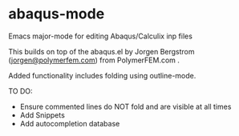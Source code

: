 # abaqus-mode
Emacs major-mode for editing Abaqus/Calculix inp files

This builds on top of the abaqus.el by Jorgen Bergstrom (jorgen@polymerfem.com) from PolymerFEM.com .

Added functionality includes folding using outline-mode.

TO DO:
+ Ensure commented lines do NOT fold and are visible at all times
+ Add Snippets
+ Add autocompletion database

